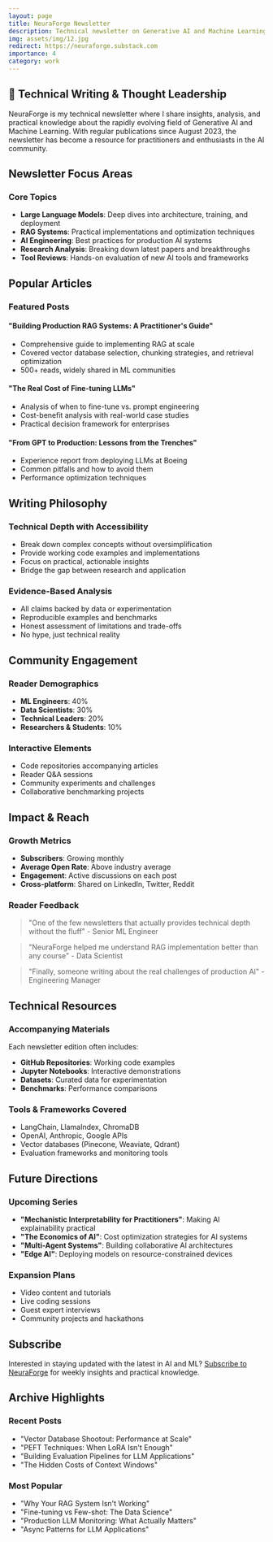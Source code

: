 ```yaml
---
layout: page
title: NeuraForge Newsletter
description: Technical newsletter on Generative AI and Machine Learning trends
img: assets/img/12.jpg
redirect: https://neuraforge.substack.com
importance: 4
category: work
---
```


## 📝 Technical Writing & Thought Leadership

NeuraForge is my technical newsletter where I share insights, analysis, and practical knowledge about the rapidly evolving field of Generative AI and Machine Learning. With regular publications since August 2023, the newsletter has become a resource for practitioners and enthusiasts in the AI community.

## Newsletter Focus Areas

### Core Topics
- **Large Language Models**: Deep dives into architecture, training, and deployment
- **RAG Systems**: Practical implementations and optimization techniques
- **AI Engineering**: Best practices for production AI systems
- **Research Analysis**: Breaking down latest papers and breakthroughs
- **Tool Reviews**: Hands-on evaluation of new AI tools and frameworks

## Popular Articles

### Featured Posts

#### "Building Production RAG Systems: A Practitioner's Guide"
- Comprehensive guide to implementing RAG at scale
- Covered vector database selection, chunking strategies, and retrieval optimization
- 500+ reads, widely shared in ML communities

#### "The Real Cost of Fine-tuning LLMs"
- Analysis of when to fine-tune vs. prompt engineering
- Cost-benefit analysis with real-world case studies
- Practical decision framework for enterprises

#### "From GPT to Production: Lessons from the Trenches"
- Experience report from deploying LLMs at Boeing
- Common pitfalls and how to avoid them
- Performance optimization techniques

## Writing Philosophy

### Technical Depth with Accessibility
- Break down complex concepts without oversimplification
- Provide working code examples and implementations
- Focus on practical, actionable insights
- Bridge the gap between research and application

### Evidence-Based Analysis
- All claims backed by data or experimentation
- Reproducible examples and benchmarks
- Honest assessment of limitations and trade-offs
- No hype, just technical reality

## Community Engagement

### Reader Demographics
- **ML Engineers**: 40%
- **Data Scientists**: 30%
- **Technical Leaders**: 20%
- **Researchers & Students**: 10%

### Interactive Elements
- Code repositories accompanying articles
- Reader Q&A sessions
- Community experiments and challenges
- Collaborative benchmarking projects

## Impact & Reach

### Growth Metrics
- **Subscribers**: Growing monthly
- **Average Open Rate**: Above industry average
- **Engagement**: Active discussions on each post
- **Cross-platform**: Shared on LinkedIn, Twitter, Reddit

### Reader Feedback
> "One of the few newsletters that actually provides technical depth without the fluff" - Senior ML Engineer

> "NeuraForge helped me understand RAG implementation better than any course" - Data Scientist

> "Finally, someone writing about the real challenges of production AI" - Engineering Manager

## Technical Resources

### Accompanying Materials
Each newsletter edition often includes:
- **GitHub Repositories**: Working code examples
- **Jupyter Notebooks**: Interactive demonstrations
- **Datasets**: Curated data for experimentation
- **Benchmarks**: Performance comparisons

### Tools & Frameworks Covered
- LangChain, LlamaIndex, ChromaDB
- OpenAI, Anthropic, Google APIs
- Vector databases (Pinecone, Weaviate, Qdrant)
- Evaluation frameworks and monitoring tools

## Future Directions

### Upcoming Series
- **"Mechanistic Interpretability for Practitioners"**: Making AI explainability practical
- **"The Economics of AI"**: Cost optimization strategies for AI systems
- **"Multi-Agent Systems"**: Building collaborative AI architectures
- **"Edge AI"**: Deploying models on resource-constrained devices

### Expansion Plans
- Video content and tutorials
- Live coding sessions
- Guest expert interviews
- Community projects and hackathons

## Subscribe

Interested in staying updated with the latest in AI and ML? [Subscribe to NeuraForge](https://neuraforge.substack.com) for weekly insights and practical knowledge.

## Archive Highlights

### Recent Posts
- "Vector Database Shootout: Performance at Scale"
- "PEFT Techniques: When LoRA Isn't Enough"
- "Building Evaluation Pipelines for LLM Applications"
- "The Hidden Costs of Context Windows"

### Most Popular
- "Why Your RAG System Isn't Working"
- "Fine-tuning vs Few-shot: The Data Science"
- "Production LLM Monitoring: What Actually Matters"
- "Async Patterns for LLM Applications"